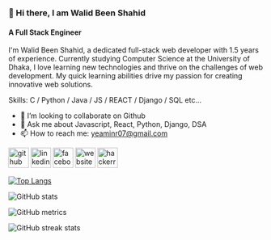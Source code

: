### 👋 Hi there, I am Walid Been Shahid
#### A Full Stack Engineer
I'm Walid Been Shahid, a dedicated full-stack web developer with 1.5 years of experience. Currently studying Computer Science at the University of Dhaka, I love learning new technologies and thrive on the challenges of web development. My quick learning abilities drive my passion for creating innovative web solutions.

Skills: C / Python / Java / JS / REACT / Django / SQL etc...

- 👯 I’m looking to collaborate on Github 
- 💬 Ask me about Javascript, React, Python, Django, DSA 
- 📫 How to reach me: yeaminr07@gmail.com 


[<img src='https://cdn.jsdelivr.net/npm/simple-icons@3.0.1/icons/github.svg' alt='github' height='40'>](https://github.com/yeamin07)  [<img src='https://cdn.jsdelivr.net/npm/simple-icons@3.0.1/icons/linkedin.svg' alt='linkedin' height='40'>](https://www.linkedin.com/in/https://www.linkedin.com/in/walid-been-shahid-429782292//)  [<img src='https://cdn.jsdelivr.net/npm/simple-icons@3.0.1/icons/facebook.svg' alt='facebook' height='40'>](https://www.facebook.com/https://www.facebook.com/yeamin.rahman.545)  [<img src='https://cdn.jsdelivr.net/npm/simple-icons@3.0.1/icons/icloud.svg' alt='website' height='40'>](https://walid1-developer.netlify.app/)  [<img src='https://cdn.jsdelivr.net/npm/simple-icons@3.0.1/icons/hackerrank.svg' alt='hackerrank' height='40'>](https://www.hackerrank.com/profile/yeaminr07)  

[![Top Langs](https://github-readme-stats.vercel.app/api/top-langs/?username=yeamin07)](https://github.com/anuraghazra/github-readme-stats)

![GitHub stats](https://github-readme-stats.vercel.app/api?username=yeamin07&show_icons=true&count_private=true)  

![GitHub metrics](https://metrics.lecoq.io/yeamin07)  

![GitHub streak stats](https://streak-stats.demolab.com/?user=yeamin07)  

